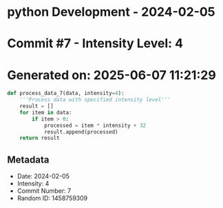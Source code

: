 ﻿# python Development - 2024-02-05
# Commit #7 - Intensity Level: 4
# Generated on: 2025-06-07 11:21:29
```python
def process_data_7(data, intensity=4):
    '''Process data with specified intensity level'''
    result = []
    for item in data:
        if item > 0:
            processed = item * intensity + 32
            result.append(processed)
    return result
```
## Metadata
- Date: 2024-02-05
- Intensity: 4
- Commit Number: 7
- Random ID: 1458759309
